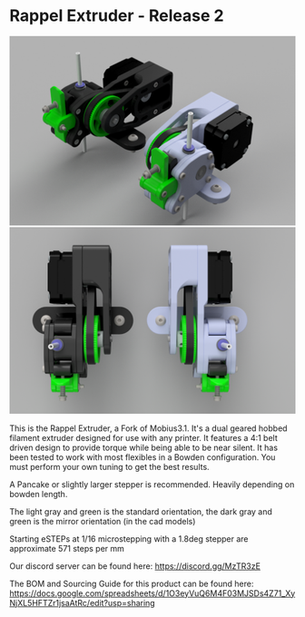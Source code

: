 # Rappel Extruder - Release 2

![Image of Rappel Extruder](https://github.com/Annex-Engineering/Rappel-Extruder/blob/master/Release2/Renders/Rappel_R2.PNG?raw=true)
![Image of Rappel Extruder](https://github.com/Annex-Engineering/Rappel-Extruder/blob/master/Release2/Renders/Rappel_R2_2.PNG?raw=true)

This is the Rappel Extruder, a Fork of Mobius3.1. It's a dual geared hobbed filament extruder designed for use with any printer. It features a 4:1 belt driven design to provide torque while being able to be near silent.  It has been tested to work with most flexibles in a Bowden configuration. You must perform your own tuning to get the best results.

A Pancake or slightly larger stepper is recommended. Heavily depending on bowden length.

The light gray and green is the standard orientation, the dark gray and green is the mirror orientation (in the cad models)

Starting eSTEPs at 1/16 microstepping with a 1.8deg stepper are approximate 571 steps per mm

Our discord server can be found here: https://discord.gg/MzTR3zE

The BOM and Sourcing Guide for this product can be found here: https://docs.google.com/spreadsheets/d/1O3eyVuQ6M4F03MJSDs4Z71_XyNjXL5HFTZr1jsaAtRc/edit?usp=sharing
